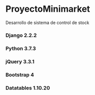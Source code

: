 # ProyectoMinimarket
Desarrollo de sistema de control de stock
### Django 2.2.2
### Python 3.7.3
### jQuery 3.3.1
### Bootstrap 4
### Datatables 1.10.20
